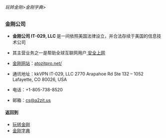 ###### 玩转金刚>金刚字典>
### 金刚公司

- <strong>金刚公司 IT-029, LLC </strong>是一间依照美国法律设立，并合法存续于美国的信息技术公司
- 其主营业务之一是帮助全球互联网用户[ 安全上网 ](https://github.com/a2zitpro/web/blob/master/LadderFree/kkDictionary/ValueOfKKProducts&KKServices.md)

- [金刚网站](https://github.com/a2zitpro/web/blob/master/LadderFree/kkDictionary/KKSiteZh.md)：[atozitpro.net/](https://www.atozitpro.net/)
- 通讯地址：kkVPN IT-029, LLC
2770 Arapahoe Rd Ste 132 – 1052
Lafayette, CO 80026, USA
- 电话：+1-805-738-8520
- 邮箱：cs@a2zit.us

#### 返回到

- [玩转金刚](https://github.com/a2zitpro/web/blob/master/LadderFree/A.md)
- [金刚字典](https://github.com/a2zitpro/web/blob/master/LadderFree/kkDictionary/KKDictionary.md)

